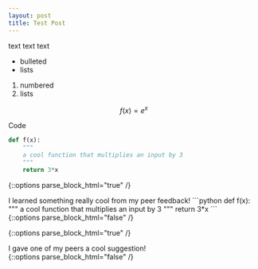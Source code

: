 ```yaml
---
layout: post
title: Test Post
---
```


text text text

- bulleted
- lists

1. numbered
2. lists

$$f(x)=e^x$$

Code
```python
def f(x):
    """
    a cool function that multiplies an input by 3
    """
    return 3*x
```

{::options parse_block_html="true" /}
<div class="got-help">
I learned something really cool from my peer feedback!
```python
def f(x):
    """
    a cool function that multiplies an input by 3
    """
    return 3*x
```
</div>
{::options parse_block_html="false" /}

{::options parse_block_html="true" /}
<div class="gave-help">
I gave one of my peers a cool suggestion!
</div>
{::options parse_block_html="false" /}
